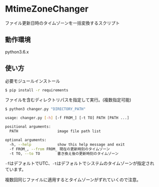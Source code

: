 # MtimeZoneChanger

ファイル更新日時のタイムゾーンを一括変換するスクリプト

## 動作環境
python3.6.x

## 使い方

必要モジュールインストール
```bash
$ pip install -r requirements
```

ファイルを含むディレクトリパスを指定して実行。(複数指定可能)
```bash
$ python3 changer.py "DIRECTORY_PATH"
```


```bash
usage: changer.py [-h] [-f FROM_] [-t TO] PATH [PATH ...]

positional arguments:
  PATH                  image file path list

optional arguments:
  -h, --help            show this help message and exit
  -f FROM_, --from FROM_ 現在の更新時刻のタイムゾーン
  -t TO, --to TO        書き換え後の更新時刻のタイムゾーン
```

`-f`はデフォルトでUTC、`-t`はデフォルトでシステムのタイムゾーンが指定されています。

複数回同じファイルに適用するとタイムゾーンがずれていくので注意。